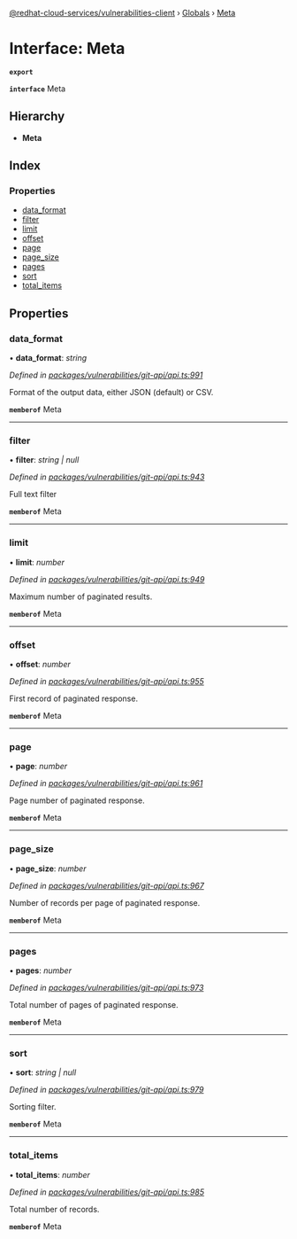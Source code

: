 [@redhat-cloud-services/vulnerabilities-client](../README.md) › [Globals](../globals.md) › [Meta](meta.md)

# Interface: Meta

**`export`** 

**`interface`** Meta

## Hierarchy

* **Meta**

## Index

### Properties

* [data_format](meta.md#data_format)
* [filter](meta.md#filter)
* [limit](meta.md#limit)
* [offset](meta.md#offset)
* [page](meta.md#page)
* [page_size](meta.md#page_size)
* [pages](meta.md#pages)
* [sort](meta.md#sort)
* [total_items](meta.md#total_items)

## Properties

###  data_format

• **data_format**: *string*

*Defined in [packages/vulnerabilities/git-api/api.ts:991](https://github.com/RedHatInsights/javascript-clients/blob/master/packages/vulnerabilities/git-api/api.ts#L991)*

Format of the output data, either JSON (default) or CSV.

**`memberof`** Meta

___

###  filter

• **filter**: *string | null*

*Defined in [packages/vulnerabilities/git-api/api.ts:943](https://github.com/RedHatInsights/javascript-clients/blob/master/packages/vulnerabilities/git-api/api.ts#L943)*

Full text filter

**`memberof`** Meta

___

###  limit

• **limit**: *number*

*Defined in [packages/vulnerabilities/git-api/api.ts:949](https://github.com/RedHatInsights/javascript-clients/blob/master/packages/vulnerabilities/git-api/api.ts#L949)*

Maximum number of paginated results.

**`memberof`** Meta

___

###  offset

• **offset**: *number*

*Defined in [packages/vulnerabilities/git-api/api.ts:955](https://github.com/RedHatInsights/javascript-clients/blob/master/packages/vulnerabilities/git-api/api.ts#L955)*

First record of paginated response.

**`memberof`** Meta

___

###  page

• **page**: *number*

*Defined in [packages/vulnerabilities/git-api/api.ts:961](https://github.com/RedHatInsights/javascript-clients/blob/master/packages/vulnerabilities/git-api/api.ts#L961)*

Page number of paginated response.

**`memberof`** Meta

___

###  page_size

• **page_size**: *number*

*Defined in [packages/vulnerabilities/git-api/api.ts:967](https://github.com/RedHatInsights/javascript-clients/blob/master/packages/vulnerabilities/git-api/api.ts#L967)*

Number of records per page of paginated response.

**`memberof`** Meta

___

###  pages

• **pages**: *number*

*Defined in [packages/vulnerabilities/git-api/api.ts:973](https://github.com/RedHatInsights/javascript-clients/blob/master/packages/vulnerabilities/git-api/api.ts#L973)*

Total number of pages of paginated response.

**`memberof`** Meta

___

###  sort

• **sort**: *string | null*

*Defined in [packages/vulnerabilities/git-api/api.ts:979](https://github.com/RedHatInsights/javascript-clients/blob/master/packages/vulnerabilities/git-api/api.ts#L979)*

Sorting filter.

**`memberof`** Meta

___

###  total_items

• **total_items**: *number*

*Defined in [packages/vulnerabilities/git-api/api.ts:985](https://github.com/RedHatInsights/javascript-clients/blob/master/packages/vulnerabilities/git-api/api.ts#L985)*

Total number of records.

**`memberof`** Meta
